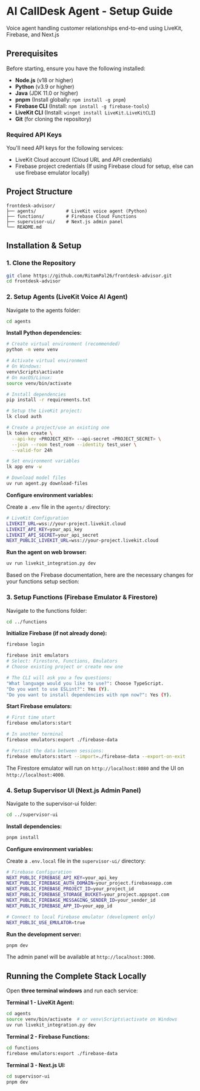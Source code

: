 # AI CallDesk Agent - Setup Guide

Voice agent handling customer relationships end-to-end using LiveKit, Firebase, and Next.js

## Prerequisites

Before starting, ensure you have the following installed:

- **Node.js** (v18 or higher)
- **Python** (v3.9 or higher)
- **Java** (JDK 11.0 or higher)
- **pnpm** (Install globally: `npm install -g pnpm`)
- **Firebase CLI** (Install: `npm install -g firebase-tools`)
- **LiveKit CLI** (Install: `winget install LiveKit.LiveKitCLI`)
- **Git** (for cloning the repository)

### Required API Keys

You'll need API keys for the following services:

- LiveKit Cloud account (Cloud URL and API credentials)
- Firebase project credentials (If using Firebase cloud for setup, else can use firebase emulator locally)

## Project Structure

```
frontdesk-advisor/
├── agents/           # LiveKit voice agent (Python)
├── functions/        # Firebase Cloud Functions
├── supervisor-ui/    # Next.js admin panel
└── README.md
```

## Installation & Setup

### 1. Clone the Repository

```bash
git clone https://github.com/RitamPal26/frontdesk-advisor.git
cd frontdesk-advisor
```

### 2. Setup Agents (LiveKit Voice AI Agent)

Navigate to the agents folder:

```bash
cd agents
```

**Install Python dependencies:**

```bash
# Create virtual environment (recommended)
python -m venv venv

# Activate virtual environment
# On Windows:
venv\Scripts\activate
# On macOS/Linux:
source venv/bin/activate

# Install dependencies
pip install -r requirements.txt

# Setup the LiveKit project:
lk cloud auth

# Create a project/use an existing one
lk token create \
  --api-key <PROJECT_KEY> --api-secret <PROJECT_SECRET> \
  --join --room test_room --identity test_user \
  --valid-for 24h

# Set environment variables
lk app env -w

# Download model files
uv run agent.py download-files
```

**Configure environment variables:**

Create a `.env` file in the `agents/` directory:

```bash
# LiveKit Configuration
LIVEKIT_URL=wss://your-project.livekit.cloud
LIVEKIT_API_KEY=your_api_key
LIVEKIT_API_SECRET=your_api_secret
NEXT_PUBLIC_LIVEKIT_URL=wss://your-project.livekit.cloud
```

**Run the agent on web browser:**

```bash
uv run livekit_integration.py dev
```

Based on the Firebase documentation, here are the necessary changes for your functions setup section:

### 3. Setup Functions (Firebase Emulator & Firestore)

Navigate to the functions folder:

```bash
cd ../functions
```

**Initialize Firebase (if not already done):**

```bash
firebase login

firebase init emulators
# Select: Firestore, Functions, Emulators
# Choose existing project or create new one

# The CLI will ask you a few questions:
"What language would you like to use?": Choose TypeScript.
"Do you want to use ESLint?": Yes (Y).
"Do you want to install dependencies with npm now?": Yes (Y). 
```

**Start Firebase emulators:**

```bash
# First time start
firebase emulators:start

# In another terminal
firebase emulators:export ./firebase-data

# Persist the data between sessions:
firebase emulators:start --import=./firebase-data --export-on-exit
```

The Firestore emulator will run on `http://localhost:8080` and the UI on `http://localhost:4000`.

### 4. Setup Supervisor UI (Next.js Admin Panel)

Navigate to the supervisor-ui folder:

```bash
cd ../supervisor-ui
```

**Install dependencies:**

```bash
pnpm install
```

**Configure environment variables:**

Create a `.env.local` file in the `supervisor-ui/` directory:

```bash
# Firebase Configuration
NEXT_PUBLIC_FIREBASE_API_KEY=your_api_key
NEXT_PUBLIC_FIREBASE_AUTH_DOMAIN=your_project.firebaseapp.com
NEXT_PUBLIC_FIREBASE_PROJECT_ID=your_project_id
NEXT_PUBLIC_FIREBASE_STORAGE_BUCKET=your_project.appspot.com
NEXT_PUBLIC_FIREBASE_MESSAGING_SENDER_ID=your_sender_id
NEXT_PUBLIC_FIREBASE_APP_ID=your_app_id

# Connect to local Firebase emulator (development only)
NEXT_PUBLIC_USE_EMULATOR=true
```

**Run the development server:**

```bash
pnpm dev
```

The admin panel will be available at `http://localhost:3000`.

## Running the Complete Stack Locally

Open **three terminal windows** and run each service:

**Terminal 1 - LiveKit Agent:**
```bash
cd agents
source venv/bin/activate  # or venv\Scripts\activate on Windows
uv run livekit_integration.py dev
```

**Terminal 2 - Firebase Functions:**
```bash
cd functions
firebase emulators:export ./firebase-data
```

**Terminal 3 - Next.js UI:**
```bash
cd supervisor-ui
pnpm dev
```